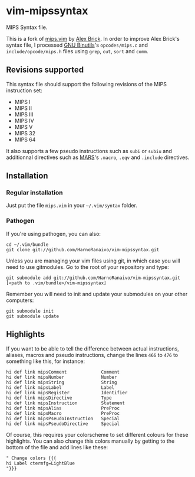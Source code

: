 vim-mipssyntax
==============
MIPS Syntax file.

This is a fork of [mips.vim](http://www.vim.org/scripts/script.php?script_id=2045 "mips.vim: Your standard MIPS syntax highlighting") by [Alex Brick](http://www.vim.org/account/profile.php?user_id=13254 "User Profile: Alex Brick"). In order to improve Alex Brick's syntax file, I processed [GNU Binutils](https://www.gnu.org/software/binutils/ "GNU Binutils")'s ```opcodes/mips.c``` and ```include/opcode/mips.h``` files using ```grep```, ```cut```, ```sort``` and ```comm```.

Revisions supported
-------------------
This syntax file should support the following revisions of the MIPS instruction set:
- MIPS I
- MIPS II
- MIPS III
- MIPS IV
- MIPS V
- MIPS 32
- MIPS 64

It also supports a few pseudo instructions such as ```subi``` or ```subiu``` and additionnal directives such as [MARS](http://courses.missouristate.edu/KenVollmar/MARS/index.htm "MARS MIPS Siulator")'s ```.macro```, ```.eqv``` and ```.include``` directives.

Installation
------------
### Regular installation
Just put the file ```mips.vim``` in your ```~/.vim/syntax``` folder.

### Pathogen
If you're using pathogen, you can also:
````
cd ~/.vim/bundle
git clone git://github.com/HarnoRanaivo/vim-mipssyntax.git
````
Unless you are managing your vim files using git, in which case you will need to use gitmodules. Go to the root of your repository and type:
````
git submodule add git://github.com/HarnoRanaivo/vim-mipssyntax.git [<path to .vim/bundle>/vim-mipssyntax]
````
Remember you will need to init and update your submodules on your other computers:
````
git submodule init
git submodule update
````

Highlights
----------
If you want to be able to tell the difference between actual instructions, aliases, macros and pseudo instructions, change the lines ```466``` to ```476``` to something like this, for instance:
````
hi def link mipsComment             Comment
hi def link mipsNumber              Number
hi def link mipsString              String
hi def link mipsLabel               Label
hi def link mipsRegister            Identifier
hi def link mipsDirective           Type
hi def link mipsInstruction         Statement
hi def link mipsAlias               PreProc
hi def link mipsMacro               PreProc
hi def link mipsPseudoInstruction   Special
hi def link mipsPseudoDirective     Special
````
Of course, this requires your colorscheme to set different colours for these highlights.
You can also change this colors manually by getting to the bottom of the file and add lines like these:
````
" Change colors {{{
hi Label ctermfg=LightBlue
"}}}
````
